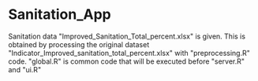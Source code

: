 # Sanitation_App
Sanitation data "Improved_Sanitation_Total_percent.xlsx" is given. 
This is obtained by processing the original dataset "Indicator_Improved_sanitation_total_percent.xlsx" with "preprocessing.R" 
code.
"global.R" is common code that will be executed before "server.R" and "ui.R"


